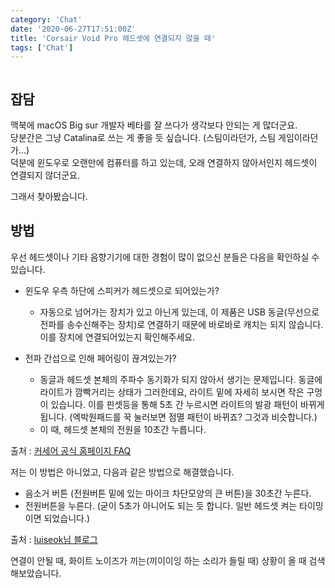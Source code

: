 ```yaml
---
category: 'Chat'
date: '2020-06-27T17:51:00Z'
title: 'Corsair Void Pro 헤드셋에 연결되지 않을 때'
tags: ['Chat']
---
```


```toc

```

## 잡담

맥북에 macOS Big sur 개발자 베타를 잘 쓰다가 생각보다 안되는 게 많더군요.  
당분간은 그냥 Catalina로 쓰는 게 좋을 듯 싶습니다. (스팀이라던가, 스팀 게임이라던가...)  
덕분에 윈도우로 오랜만에 컴퓨터를 하고 있는데, 오래 연결하지 않아서인지 헤드셋이 연결되지 않더군요.

그래서 찾아봤습니다.

## 방법

우선 헤드셋이나 기타 음향기기에 대한 경험이 많이 없으신 분들은 다음을 확인하실 수 있습니다.

- 윈도우 우측 하단에 스피커가 헤드셋으로 되어있는가?
  - 자동으로 넘어가는 장치가 있고 아닌게 있는데, 이 제품은 USB 동글(무선으로 전파를 송수신해주는 장치)로 연결하기 때문에 바로바로 캐치는 되지 않습니다. 이를 장치에 연결되어있는지 확인해주세요.

- 전파 간섭으로 인해 페어링이 끊겨있는가?
  - 동글과 헤드셋 본체의 주파수 동기화가 되지 않아서 생기는 문제입니다. 동글에 라이트가 깜빡거리는 상태가 그러한데요, 라이트 밑에 자세히 보시면 작은 구멍이 있습니다. 이를 핀셋등을 통해 5초 간 누르시면 라이트의 발광 패턴이 바뀌게 됩니다. (엑박원패드를 꾹 눌러보면 점멸 패턴이 바뀌죠? 그것과 비슷합니다.)
  - 이 때, 헤드셋 본체의 전원을 10초간 누릅니다.

출처 : [커세어 공식 홈페이지 FAQ](https://www.corsair.co.kr/board/board.html?code=comsvil63&page=1&type=v&num1=999981&num2=00000&lock=N&flag=notice)

저는 이 방법은 아니었고, 다음과 같은 방법으로 해결했습니다.

- 음소거 버튼 (전원버튼 밑에 있는 마이크 차단모양의 큰 버튼)을 30초간 누른다.
- 전원버튼을 누른다. (굳이 5초가 아니어도 되는 듯 합니다. 일반 헤드셋 켜는 타이밍이면 되었습니다.)

출처 : [luiseok님 블로그](https://luiseok.com/23)

연결이 안될 때, 화이트 노이즈가 끼는(끼이이잉 하는 소리가 들릴 때) 상황이 올 때 검색해보았습니다.
